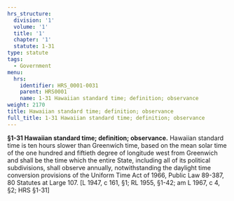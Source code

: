 ```yaml
---
hrs_structure:
  division: '1'
  volume: '1'
  title: '1'
  chapter: '1'
  statute: 1-31
type: statute
tags:
  - Government
menu:
  hrs:
    identifier: HRS_0001-0031
    parent: HRS0001
    name: 1-31 Hawaiian standard time; definition; observance
weight: 2170
title: Hawaiian standard time; definition; observance
full_title: 1-31 Hawaiian standard time; definition; observance
---
```

**§1-31 Hawaiian standard time; definition; observance.** Hawaiian standard time is ten hours slower than Greenwich time, based on the mean solar time of the one hundred and fiftieth degree of longitude west from Greenwich and shall be the time which the entire State, including all of its political subdivisions, shall observe annually, notwithstanding the daylight time conversion provisions of the Uniform Time Act of 1966, Public Law 89-387, 80 Statutes at Large 107\. [L 1947, c 161, §1; RL 1955, §1-42; am L 1967, c 4, §2; HRS §1-31]
